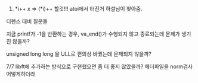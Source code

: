 1. *i++ x => (*i)++ 할것!!! atoi에서 터진거 하설님이 찾아줌.

디펜스 대비 질문들

지금 printf가 -1을 반환하는 경우, va_end()가 수행되지 않고 종료되는데
문제가 생기진 않을까?

unsigned long long 을 ULL로 편의상 바꿨는데 문제되지 않을까?


7/7
libft에 추가하는 방식으로 구현했으면 좀 더 좋지 않았을까?
헤더파일을 norm검사 어떻게하더라